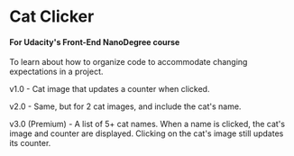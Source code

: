 
# Cat Clicker

#### For Udacity's Front-End NanoDegree course

To learn about how to organize code to accommodate changing expectations in a project.

v1.0 - Cat image that updates a counter when clicked.

v2.0 - Same, but for 2 cat images, and include the cat's name.

v3.0 (Premium) - A list of 5+ cat names. When a name is clicked, the cat's image and counter are displayed. Clicking on the cat's image still updates its counter.

